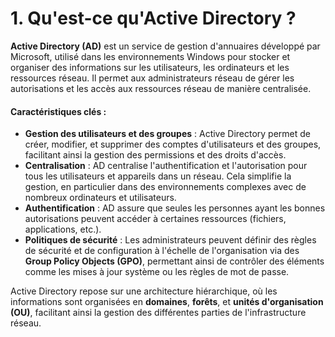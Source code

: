 # 1. Qu'est-ce qu'Active Directory ?

**Active Directory (AD)** est un service de gestion d'annuaires développé par Microsoft, utilisé dans les environnements Windows pour stocker et organiser des informations sur les utilisateurs, les ordinateurs et les ressources réseau. Il permet aux administrateurs réseau de gérer les autorisations et les accès aux ressources réseau de manière centralisée.

#### Caractéristiques clés :
- **Gestion des utilisateurs et des groupes** : Active Directory permet de créer, modifier, et supprimer des comptes d'utilisateurs et des groupes, facilitant ainsi la gestion des permissions et des droits d'accès.
- **Centralisation** : AD centralise l'authentification et l'autorisation pour tous les utilisateurs et appareils dans un réseau. Cela simplifie la gestion, en particulier dans des environnements complexes avec de nombreux ordinateurs et utilisateurs.
- **Authentification** : AD assure que seules les personnes ayant les bonnes autorisations peuvent accéder à certaines ressources (fichiers, applications, etc.).
- **Politiques de sécurité** : Les administrateurs peuvent définir des règles de sécurité et de configuration à l'échelle de l'organisation via des **Group Policy Objects (GPO)**, permettant ainsi de contrôler des éléments comme les mises à jour système ou les règles de mot de passe.

Active Directory repose sur une architecture hiérarchique, où les informations sont organisées en **domaines**, **forêts**, et **unités d'organisation (OU)**, facilitant ainsi la gestion des différentes parties de l'infrastructure réseau.

